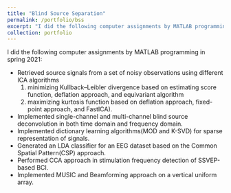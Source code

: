 ```yaml
---
title: "Blind Source Separation"
permalink: /portfolio/bss
excerpt: "I did the following computer assignments by MATLAB programming in spring 2021"
collection: portfolio
---
```


I did the following computer assignments by MATLAB programming in spring 2021:

* Retrieved source signals from a set of noisy observations using different ICA algorithms
     1. minimizing Kullback–Leibler divergence based on estimating score function, deflation approach, and equivariant algorithm
     2. maximizing kurtosis function based on deflation approach, fixed-point approach, and FastICA).
* Implemented single-channel and multi-channel blind source deconvolution in both time domain and frequency domain.
* Implemented dictionary learning algorithms(MOD and K-SVD) for sparse representation of signals.
* Generated an LDA classifier for an EEG dataset based on the Common Spatial Pattern(CSP) approach.
* Performed CCA approach in stimulation frequency detection of SSVEP-based BCI.
* Implemented MUSIC and Beamforming approach on a vertical uniform array.

<!---
P.S.: Codes are available upon your request. Feel free to mail me.
--->
